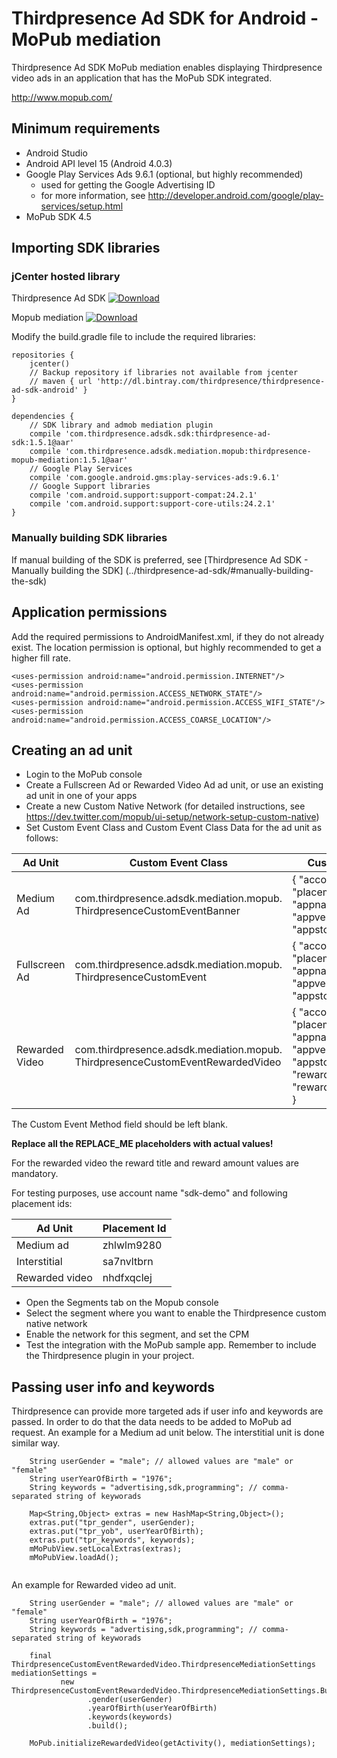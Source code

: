 # Thirdpresence Ad SDK for Android - MoPub mediation

Thirdpresence Ad SDK MoPub mediation enables displaying Thirdpresence video ads in an application that has the MoPub SDK integrated.

http://www.mopub.com/

## Minimum requirements

- Android Studio
- Android API level 15 (Android 4.0.3)
- Google Play Services Ads 9.6.1 (optional, but highly recommended)
    - used for getting the Google Advertising ID
    - for more information, see http://developer.android.com/google/play-services/setup.html
- MoPub SDK 4.5

## Importing SDK libraries

### jCenter hosted library

Thirdpresence Ad SDK
[ ![Download](https://api.bintray.com/packages/thirdpresence/thirdpresence-ad-sdk-android/com.thirdpresence.adsdk.sdk/images/download.svg) ](https://bintray.com/thirdpresence/thirdpresence-ad-sdk-android/com.thirdpresence.adsdk.sdk/_latestVersion)

Mopub mediation
[ ![Download](https://api.bintray.com/packages/thirdpresence/thirdpresence-ad-sdk-android/com.thirdpresence.adsdk.mediation.mopub/images/download.svg) ](https://bintray.com/thirdpresence/thirdpresence-ad-sdk-android/com.thirdpresence.adsdk.mediation.mopub/_latestVersion)

Modify the build.gradle file to include the required libraries:
```
repositories {
    jcenter()
    // Backup repository if libraries not available from jcenter
    // maven { url 'http://dl.bintray.com/thirdpresence/thirdpresence-ad-sdk-android' }
}

dependencies {
	// SDK library and admob mediation plugin
    compile 'com.thirdpresence.adsdk.sdk:thirdpresence-ad-sdk:1.5.1@aar'
    compile 'com.thirdpresence.adsdk.mediation.mopub:thirdpresence-mopub-mediation:1.5.1@aar'
    // Google Play Services 
    compile 'com.google.android.gms:play-services-ads:9.6.1'
    // Google Support libraries
    compile 'com.android.support:support-compat:24.2.1'
    compile 'com.android.support:support-core-utils:24.2.1'
}
```

### Manually building SDK libraries

If manual building of the SDK is preferred, see [Thirdpresence Ad SDK - Manually building the SDK] (../thirdpresence-ad-sdk/#manually-building-the-sdk)

## Application permissions

Add the required permissions to AndroidManifest.xml, if they do not already exist.
The location permission is optional, but highly recommended to get a higher fill rate.
```
<uses-permission android:name="android.permission.INTERNET"/> 
<uses-permission android:name="android.permission.ACCESS_NETWORK_STATE"/>
<uses-permission android:name="android.permission.ACCESS_WIFI_STATE"/>
<uses-permission android:name="android.permission.ACCESS_COARSE_LOCATION"/>

```

## Creating an ad unit

- Login to the MoPub console
- Create a Fullscreen Ad or Rewarded Video Ad ad unit, or use an existing ad unit in one of your apps
- Create a new Custom Native Network (for detailed instructions, see https://dev.twitter.com/mopub/ui-setup/network-setup-custom-native)
- Set Custom Event Class and Custom Event Class Data for the ad unit as follows:

| Ad Unit | Custom Event Class | Custom Event Class Data |
| --- | --- | --- |
| Medium Ad | com.thirdpresence.adsdk.mediation.mopub. ThirdpresenceCustomEventBanner | { "account":"REPLACE_ME", "placementid":"REPLACE_ME", "appname":"REPLACE_ME", "appversion":"REPLACE_ME", "appstoreurl":"REPLACE_ME" } |
| Fullscreen Ad | com.thirdpresence.adsdk.mediation.mopub. ThirdpresenceCustomEvent | { "account":"REPLACE_ME", "placementid":"REPLACE_ME", "appname":"REPLACE_ME", "appversion":"REPLACE_ME", "appstoreurl":"REPLACE_ME"} |
| Rewarded Video | com.thirdpresence.adsdk.mediation.mopub. ThirdpresenceCustomEventRewardedVideo | { "account":"REPLACE_ME", "placementid":"REPLACE_ME", "appname":"REPLACE_ME", "appversion":"REPLACE_ME", "appstoreurl":"REPLACE_ME", "rewardtitle":"REPLACE_ME", "rewardamount":"REPLACE_ME" }  |

The Custom Event Method field should be left blank.

**Replace all the REPLACE_ME placeholders with actual values!**

For the rewarded video the reward title and reward amount values are mandatory.

For testing purposes, use account name "sdk-demo" and following placement ids:
 
|  Ad Unit | Placement Id | 
| --- | --- |
| Medium ad | zhlwlm9280 | 
| Interstitial | sa7nvltbrn |
| Rewarded video | nhdfxqclej |

- Open the Segments tab on the Mopub console
- Select the segment where you want to enable the Thirdpresence custom native network
- Enable the network for this segment, and set the CPM
- Test the integration with the MoPub sample app. Remember to include the Thirdpresence plugin in your project.

## Passing user info and keywords

Thirdpresence can provide more targeted ads if user info and keywords are passed. In order to do that the data needs to be added to MoPub ad request.
An example for a Medium ad unit below. The interstitial unit is done similar way.
```
    String userGender = "male"; // allowed values are "male" or "female"
    String userYearOfBirth = "1976";
    String keywords = "advertising,sdk,programming"; // comma-separated string of keyworads

    Map<String,Object> extras = new HashMap<String,Object>();
    extras.put("tpr_gender", userGender);
    extras.put("tpr_yob", userYearOfBirth);
    extras.put("tpr_keywords", keywords);
    mMoPubView.setLocalExtras(extras);
    mMoPubView.loadAd();
        
```

An example for Rewarded video ad unit.
```
    String userGender = "male"; // allowed values are "male" or "female"
    String userYearOfBirth = "1976";
    String keywords = "advertising,sdk,programming"; // comma-separated string of keyworads

    final ThirdpresenceCustomEventRewardedVideo.ThirdpresenceMediationSettings mediationSettings =
           new ThirdpresenceCustomEventRewardedVideo.ThirdpresenceMediationSettings.Builder()
                 .gender(userGender)
                 .yearOfBirth(userYearOfBirth)
                 .keywords(keywords)
                 .build();

    MoPub.initializeRewardedVideo(getActivity(), mediationSettings);
```